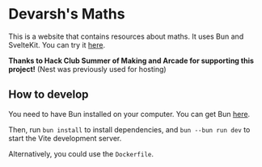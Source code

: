 # Devarsh's Maths

This is a website that contains resources about maths. It uses Bun and SvelteKit. You can try it [here](https://maths.devarsh.me).

**Thanks to Hack Club Summer of Making and Arcade for supporting this project!** (Nest was previously used for hosting)

## How to develop

You need to have Bun installed on your computer. You can get Bun [here](https://bun.sh).

Then, run `bun install` to install dependencies, and `bun --bun run dev` to start the Vite development server.

Alternatively, you could use the `Dockerfile`.
